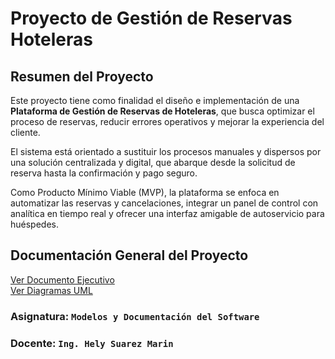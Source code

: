 # Proyecto de Gestión de Reservas Hoteleras

## Resumen del Proyecto

Este proyecto tiene como finalidad el diseño e implementación de una **Plataforma de Gestión de Reservas de Hoteleras**, que busca optimizar el proceso de reservas, reducir errores operativos y mejorar la experiencia del cliente.  

El sistema está orientado a sustituir los procesos manuales y dispersos por una solución centralizada y digital, que abarque desde la solicitud de reserva hasta la confirmación y pago seguro.  

Como Producto Mínimo Viable (MVP), la plataforma se enfoca en automatizar las reservas y cancelaciones, integrar un panel de control con analítica en tiempo real y ofrecer una interfaz amigable de autoservicio para huéspedes.

## Documentación General del Proyecto

[Ver Documento Ejecutivo](DOCUMENTO_EJECUTIVO.md)  
[Ver Diagramas UML](Images)

### Asignatura: ``` Modelos y Documentación del Software ```
### Docente: ``` Ing. Hely Suarez Marin ```

